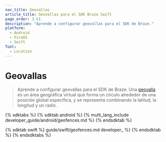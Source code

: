```yaml
---
nav_title: Geovallas
article_title: Geovallas para el SDK Braze Swift
page_order: 3.51
description: "Aprende a configurar geovallas para el SDK de Braze."
platform:
  - Android
  - FireOS
  - Swift
Tool:
  - Location
---
```


# Geovallas

> Aprende a configurar geovallas para el SDK de Braze. Una [geovalla]({{site.baseurl}}/user_guide/engagement_tools/locations_and_geofences#about-locations-and-geofences) es un área geográfica virtual que forma un círculo alrededor de una posición global específica, y se representa combinando la latitud, la longitud y un radio.

{% sdktabs %}
{% sdktab android %}
{% multi_lang_include developer_guide/android/geofences.md %}
{% endsdktab %}

{% sdktab swift %}
guide/swift/geofences.md developer_ %}
{% endsdktab %}
{% endsdktabs %}

